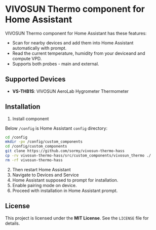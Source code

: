 # VIVOSUN Thermo component for Home Assistant

VIVOSUN Thermo component for Home Assistant has these features:

-   Scan for nearby devices and add them into Home Assistant automatically with prompt.
-   Read the current temperature, humidity from your deviceand and compute VPD.
-   Supports both probes - main and external.

## Supported Devices

-   **VS-THB1S**: VIVOSUN AeroLab Hygrometer Thermometer

## Installation

1. Install component

Below `/config` is Home Assistant `config` directory:

```sh
cd /config
mkdir -pv /config/custom_components
cd /config/custom_components
git clone https://github.com/sormy/vivosun-thermo-hass
cp -rv vivosun-thermo-hass/src/custom_components/vivosun_thermo ./
rm -rf vivosun-thermo-hass
```

2. Then restart Home Assistant
3. Navigate to Devices and Service
4. Home Assistant supposed to prompt for installation.
5. Enable pairing mode on device.
6. Proceed with installation in Home Assistant prompt.

## License

This project is licensed under the **MIT License**. See the `LICENSE` file for details.

